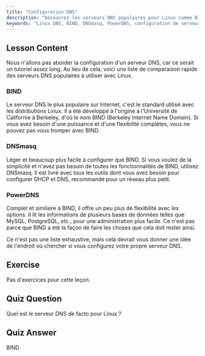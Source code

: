 ```yaml
---
title: "Configuration DNS"
description: "Découvrez les serveurs DNS populaires pour Linux comme BIND, DNSmasq et PowerDNS. Découvrez le meilleur serveur DNS pour la configuration de votre réseau grâce à ce guide convivial pour débutants."
keywords: "Linux DNS, BIND, DNSmasq, PowerDNS, configuration de serveur DNS, réseau Linux, tutoriel DNS, débutant"
---
```


## Lesson Content

Nous n'allons pas aborder la configuration d'un serveur DNS, car ce serait un tutoriel assez long. Au lieu de cela, voici une liste de comparaison rapide des serveurs DNS populaires à utiliser avec Linux.

### BIND

Le serveur DNS le plus populaire sur Internet, c'est le standard utilisé avec les distributions Linux. Il a été développé à l'origine à l'Université de Californie à Berkeley, d'où le nom BIND (Berkeley Internet Name Domain). Si vous avez besoin d'une puissance et d'une flexibilité complètes, vous ne pouvez pas vous tromper avec BIND.

### DNSmasq

Léger et beaucoup plus facile à configurer que BIND. Si vous voulez de la simplicité et n'avez pas besoin de toutes les fonctionnalités de BIND, utilisez DNSmasq. Il est livré avec tous les outils dont vous avez besoin pour configurer DHCP et DNS, recommandé pour un réseau plus petit.

### PowerDNS

Complet et similaire à BIND, il offre un peu plus de flexibilité avec les options. Il lit les informations de plusieurs bases de données telles que MySQL, PostgreSQL, etc., pour une administration plus facile. Ce n'est pas parce que BIND a été la façon de faire les choses que cela doit rester ainsi.

Ce n'est pas une liste exhaustive, mais cela devrait vous donner une idée de l'endroit où chercher si vous configurez votre propre serveur DNS.

## Exercise

Pas d'exercices pour cette leçon.

## Quiz Question

Quel est le serveur DNS de facto pour Linux ?

## Quiz Answer

BIND
